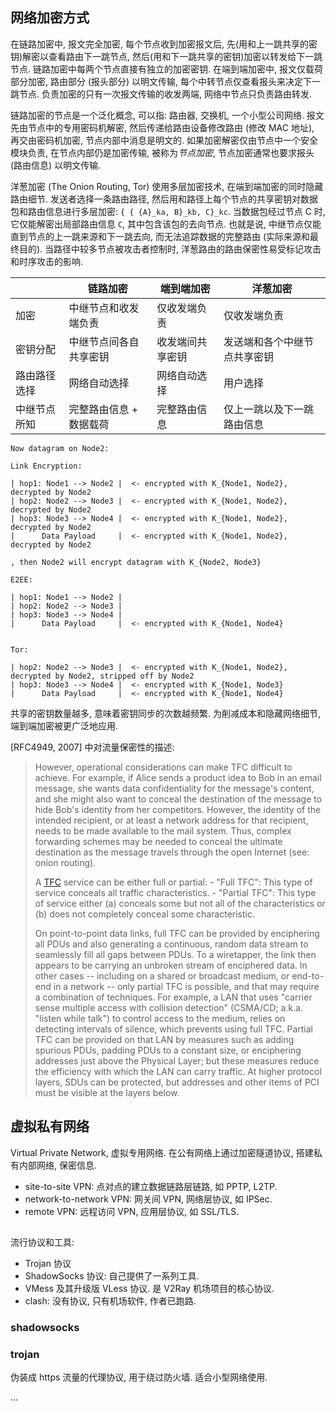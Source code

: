 ## 网络加密方式

在链路加密中, 报文完全加密, 每个节点收到加密报文后, 先(用和上一跳共享的密钥)解密以查看路由下一跳节点, 然后(用和下一跳共享的密钥)加密以转发给下一跳节点. 链路加密中每两个节点直接有独立的加密密钥. 在端到端加密中, 报文仅载荷部分加密, 路由部分 (报头部分) 以明文传输, 每个中转节点仅查看报头来决定下一跳节点. 负责加密的只有一次报文传输的收发两端, 网络中节点只负责路由转发.

链路加密的节点是一个泛化概念, 可以指: 路由器, 交换机, 一个小型公司网络. 报文先由节点中的专用密码机解密, 然后传递给路由设备修改路由 (修改 MAC 地址), 再交由密码机加密, 节点内部中消息是明文的. 如果加密解密仅由节点中一个安全模块负责, 在节点内部仍是加密传输, 被称为*节点加密*, 节点加密通常也要求报头 (路由信息) 以明文传输. 

洋葱加密 (The Onion Routing, Tor) 使用多层加密技术, 在端到端加密的同时隐藏路由细节. 发送者选择一条路由路径, 然后用和路径上每个节点的共享密钥对数据包和路由信息进行多层加密: `{ { {A}_ka, B}_kb, C}_kc`. 当数据包经过节点 C 时, 它仅能解密出局部路由信息 `C`, 其中包含该包的去向节点. 也就是说, 中继节点仅能直到节点的上一跳来源和下一跳去向, 而无法追踪数据的完整路由 (实际来源和最终目的). 当路径中较多节点被攻击者控制时, 洋葱路由的路由保密性易受标记攻击和时序攻击的影响.

|                  | 链路加密                | 端到端加密       | 洋葱加密                 |
| ---------------- | ----------------------- | ---------------- | ------------------------ |
| 加密             | 中继节点和收发端负责            | 仅收发端负责     | 仅收发端负责                         |
| 密钥分配         | 中继节点间各自共享密钥    | 收发端间共享密钥 | 发送端和各个中继节点共享密钥 |
| 路由路径选择     | 网络自动选择            | 网络自动选择     | 用户选择                 |
| 中继节点所知     | 完整路由信息 + 数据载荷 | 完整路由信息     | 仅上一跳以及下一跳路由信息 |


```
Now datagram on Node2:

Link Encryption:  

| hop1: Node1 --> Node2 |  <- encrypted with K_{Node1, Node2}, decrypted by Node2
| hop2: Node2 --> Node3 |  <- encrypted with K_{Node1, Node2}, decrypted by Node2
| hop3: Node3 --> Node4 |  <- encrypted with K_{Node1, Node2}, decrypted by Node2
|      Data Payload     |  <- encrypted with K_{Node1, Node2}, decrypted by Node2

, then Node2 will encrypt datagram with K_{Node2, Node3}

E2EE: 

| hop1: Node1 --> Node2 |  
| hop2: Node2 --> Node3 |
| hop3: Node3 --> Node4 |
|      Data Payload     |  <- encrypted with K_{Node1, Node4}


Tor: 

| hop2: Node2 --> Node3 |  <- encrypted with K_{Node1, Node2}, decrypted by Node2, stripped off by Node2
| hop3: Node3 --> Node4 |  <- encrypted with K_{Node1, Node3}
|      Data Payload     |  <- encrypted with K_{Node1, Node4}
```

共享的密钥数量越多, 意味着密钥同步的次数越频繁. 为削减成本和隐藏网络细节, 端到端加密被更广泛地应用.

[RFC4949, 2007] 中对流量保密性的描述:

> However, operational considerations can make TFC
>       difficult to achieve. For example, if Alice sends a product idea
>       to Bob in an email message, she wants data confidentiality for the
>       message's content, and she might also want to conceal the
>       destination of the message to hide Bob's identity from her
>       competitors. However, the identity of the intended recipient, or
>       at least a network address for that recipient, needs to be made
>       available to the mail system. Thus, complex forwarding schemes may
>       be needed to conceal the ultimate destination as the message
>       travels through the open Internet (see: onion routing).
> 
> A [TFC](../../../Security/README.md) service can be either full or partial:
>       -  "Full TFC": This type of service conceals all traffic
>          characteristics.
>       -  "Partial TFC": This type of service either (a) conceals some
>          but not all of the characteristics or (b) does not completely
>          conceal some characteristic.
> 
> On point-to-point data links, full TFC can be provided by
>       enciphering all PDUs and also generating a continuous, random data
>       stream to seamlessly fill all gaps between PDUs. To a wiretapper,
>       the link then appears to be carrying an unbroken stream of
>       enciphered data. In other cases -- including on a shared or
>       broadcast medium, or end-to-end in a network -- only partial TFC
>       is possible, and that may require a combination of techniques. For
>       example, a LAN that uses "carrier sense multiple access with
>       collision detection" (CSMA/CD; a.k.a. "listen while talk") to
>       control access to the medium, relies on detecting intervals of
>       silence, which prevents using full TFC. Partial TFC can be
>       provided on that LAN by measures such as adding spurious PDUs,
>       padding PDUs to a constant size, or enciphering addresses just
>       above the Physical Layer; but these measures reduce the efficiency
>       with which the LAN can carry traffic. At higher protocol layers,
>       SDUs can be protected, but addresses and other items of PCI must
>       be visible at the layers below.


## 虚拟私有网络

Virtual Private Network, 虚拟专用网络. 在公有网络上通过加密隧道协议, 搭建私有内部网络, 保密信息.
- site-to-site VPN: 点对点的建立数据链路层链路, 如 PPTP, L2TP.
- network-to-network VPN: 网关间 VPN, 网络层协议, 如 IPSec.
- remote VPN: 远程访问 VPN, 应用层协议, 如 SSL/TLS.


## 

流行协议和工具:
- Trojan 协议
- ShadowSocks 协议: 自己提供了一系列工具.
- VMess 及其升级版 VLess 协议. 是 V2Ray 机场项目的核心协议.
- clash: 没有协议, 只有机场软件, 作者已跑路.

### shadowsocks

### trojan

伪装成 https 流量的代理协议, 用于绕过防火墙. 适合小型网络使用.

...